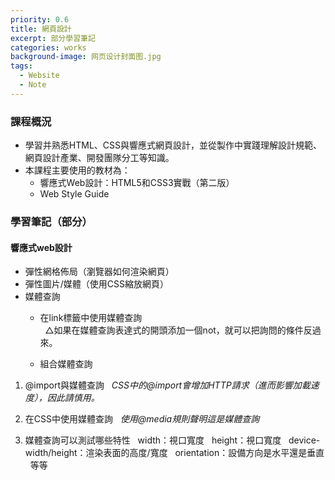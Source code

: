 ```yaml
---
priority: 0.6
title: 網頁設計
excerpt: 部分學習筆記
categories: works
background-image: 网页设计封面图.jpg
tags:
  - Website
  - Note
---
```


### 課程概況

- 學習并熟悉HTML、CSS與響應式網頁設計，並從製作中實踐理解設計規範、網頁設計產業、開發團隊分工等知識。
- 本課程主要使用的教材為：
   - 響應式Web設計：HTML5和CSS3實戰（第二版）
   - Web Style Guide

### 學習筆記（部分）

#### 響應式web設計

- 彈性網格佈局（瀏覽器如何渲染網頁）
- 彈性圖片/媒體（使用CSS縮放網頁）
- 媒體查詢
   - 在link標籤中使用媒體查詢  
   △如果在媒體查詢表達式的開頭添加一個not，就可以把詢問的條件反過來。

   - 組合媒體查詢
   
1. @import與媒體查詢
   *CSS中的@import會增加HTTP請求（進而影響加載速度），因此請慎用。*
   
2. 在CSS中使用媒體查詢
    *使用@media規則聲明這是媒體查詢*
   
3. 媒體查詢可以測試哪些特性
    width：視口寬度
    height：視口寬度
    device-width/height：渲染表面的高度/寬度
    orientation：設備方向是水平還是垂直
    等等
